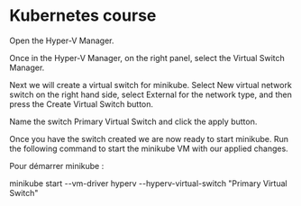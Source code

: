 # Kubernetes course

Open the Hyper-V Manager.

Once in the Hyper-V Manager, on the right panel, select the Virtual Switch Manager.

Next we will create a virtual switch for minikube. Select New virtual network switch on the right hand side, select External for the network type, and then press the Create Virtual Switch button.

Name the switch Primary Virtual Switch and click the apply button.

Once you have the switch created we are now ready to start minikube. Run the following command to start the minikube VM with our applied changes.


Pour démarrer minikube :

minikube start --vm-driver hyperv --hyperv-virtual-switch "Primary Virtual Switch"

